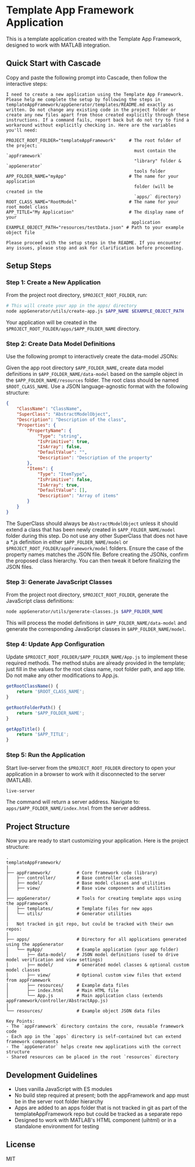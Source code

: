 # Template App Framework Application

This is a template application created with the Template App Framework, designed to work with MATLAB integration.

## Quick Start with Cascade

Copy and paste the following prompt into Cascade, then follow the interactive steps:

```
I need to create a new application using the Template App Framework. Please help me complete the setup by following the steps in templateAppFramework/appGenerator/templates/README.md exactly as written. Do not change any existing code in the project folder or create any new files apart from those created explicitly through these instructions. If a command fails, report back but do not try to find a workaround without explicitly checking in. Here are the variables you'll need:

PROJECT_ROOT_FOLDER="templateAppFramework"     # The root folder of the project;
                                                 must contain the `appFramework`
                                                 "library" folder & `appGenerator`
                                                 tools folder
APP_FOLDER_NAME="myApp"                        # The name for your application
                                                 folder (will be created in the
                                                 `apps/` directory)
ROOT_CLASS_NAME="RootModel"                    # The name for your root model class
APP_TITLE="My Application"                     # The display name of your
                                                application
EXAMPLE_OBJECT_PATH="resources/testData.json" # Path to your example object file

Please proceed with the setup steps in the README. If you encounter any issues, please stop and ask for clarification before proceeding.
```

## Setup Steps

### Step 1: Create a New Application
From the project root directory, `$PROJECT_ROOT_FOLDER`, run:

```bash
# This will create your app in the apps/ directory
node appGenerator/utils/create-app.js $APP_NAME $EXAMPLE_OBJECT_PATH
```

Your application will be created in the `$PROJECT_ROOT_FOLDER/apps/$APP_FOLDER_NAME` directory.

### Step 2: Create Data Model Definitions
Use the following prompt to interactively create the data-model JSONs:

Given the app root directory `$APP_FOLDER_NAME`, create data model definitions in `$APP_FOLDER_NAME/data-model` based on the sample object in the `$APP_FOLDER_NAME/resources` folder. The root class should be named `$ROOT_CLASS_NAME`. Use a JSON language-agnostic format with the following structure:

```json
{
    "ClassName": "ClassName",
    "SuperClass": "AbstractModelObject",
    "Description": "Description of the class",
    "Properties": {
        "PropertyName": {
            "Type": "string",
            "IsPrimitive": true,
            "IsArray": false,
            "DefaultValue": "",
            "Description": "Description of the property"
        },
        "Items": {
            "Type": "ItemType",
            "IsPrimitive": false,
            "IsArray": true,
            "DefaultValue": [],
            "Description": "Array of items"
        }
    }
}
```

The SuperClass should always be `AbstractModelObject` unless it should extend a class that has been newly created in `$APP_FOLDER_NAME/model` folder during this step. Do not use any other SuperClass that does not have a *.js definition in either `$APP_FOLDER_NAME/model` or `$PROJECT_ROOT_FOLDER/appFramework/model` folders. Ensure the case of the property names matches the JSON file. Before creating the JSONs, confirm the proposed class hierarchy. You can then tweak it before finalizing the JSON files.

### Step 3: Generate JavaScript Classes
From the project root directory, `$PROJECT_ROOT_FOLDER`, generate the JavaScript class definitions:

```bash
node appGenerator/utils/generate-classes.js $APP_FOLDER_NAME
```

This will process the model definitions in `$APP_FOLDER_NAME/data-model` and generate the corresponding JavaScript classes in `$APP_FOLDER_NAME/model`.

### Step 4: Update App Configuration
Update `$PROJECT_ROOT_FOLDER/$APP_FOLDER_NAME/App.js` to implement these required methods. The method stubs are already provided in the template; just fill in the values for the root class name, root folder path, and app title. Do not make any other modifications to App.js.

```javascript
getRootClassName() {
    return '$ROOT_CLASS_NAME';
}

getRootFolderPath() {
    return '$APP_FOLDER_NAME';
}

getAppTitle() {
    return '$APP_TITLE';
}
```

### Step 5: Run the Application
Start live-server from the `$PROJECT_ROOT_FOLDER` directory to open your application in a browser to work with it disconnected to the server (MATLAB).

```bash
live-server
```

The command will return a server address. Navigate to: `apps/$APP_FOLDER_NAME/index.html` from the server address.

## Project Structure
Now you are ready to start customizing your application. Here is the project structure:
```
.
templateAppFramework/
|
├── appFramework/          # Core framework code (library)
│   ├── controller/        # Base controller classes
│   ├── model/             # Base model classes and utilities
│   ├── view/              # Base view components and utilities
│
├── appGenerator/          # Tools for creating template apps using the appFramework
│   ├── templates/         # Template files for new apps
│   └── utils/             # Generator utilities
│
|   Not tracked in git repo, but could be tracked with their own repos:
|
├── apps/                  # Directory for all applications generated using the appGenerator
│   └── myApp/             # Example application (your app folder)
│       ├── data-model/    # JSON model definitions (used to drive model verification and view settings)
│       ├── model/         # Generated model classes & optional custom model classes
│       ├── view/          # Optional custom view files that extend from appFramework
│       ├── resources/     # Example data files
│       ├── index.html     # Main HTML file
│       └── App.js         # Main application class (extends appFramework/controller/AbstractApp.js)
│
└── resources/             # Example object JSON data files

Key Points:
- The `appFramework` directory contains the core, reusable framework code
- Each app in the `apps` directory is self-contained but can extend framework components
- The `appGenerator` helps create new applications with the correct structure
- Shared resources can be placed in the root `resources` directory
```

## Development Guidelines

- Uses vanilla JavaScript with ES modules
- No build step required at present; both the appFramework and app must be in the server root folder hierarchy
- Apps are added to an apps folder that is not tracked in git as part of the templateAppFramework repo but could be tracked as a separate repo
- Designed to work with MATLAB's HTML component (uihtml) or in a standalone environment for testing

## License

MIT
